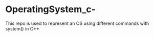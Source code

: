 # OperatingSystem_c-
This repo is used to represent an OS using different commands with system() in C++ 
